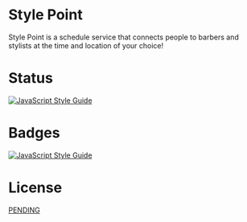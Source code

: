 # Style Point
Style Point is a schedule service that connects people to barbers and stylists at the time and location of your choice!

# Status
[![JavaScript Style Guide](https://img.shields.io/badge/code%20style-standard-brightgreen.svg)](http://standardjs.com/)

# Badges
[![JavaScript Style Guide](https://cdn.rawgit.com/feross/standard/master/badge.svg)](https://github.com/feross/standard)

# License

[PENDING](http://choosealicense.com/)
